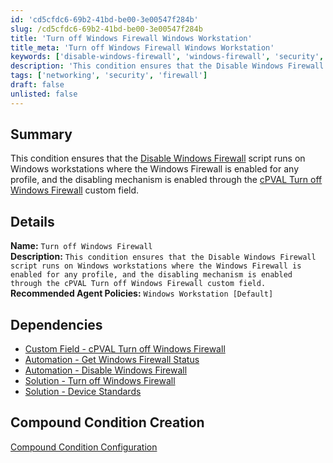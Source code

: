 ```yaml
---
id: 'cd5cfdc6-69b2-41bd-be00-3e00547f284b'
slug: /cd5cfdc6-69b2-41bd-be00-3e00547f284b
title: 'Turn off Windows Firewall Windows Workstation'
title_meta: 'Turn off Windows Firewall Windows Workstation'
keywords: ['disable-windows-firewall', 'windows-firewall', 'security', 'network', 'device-standard']
description: 'This condition ensures that the Disable Windows Firewall script runs on Windows workstations where the Windows Firewall is enabled for any profile, and the disabling mechanism is enabled through the cPVAL Turn off Windows Firewall custom field.'
tags: ['networking', 'security', 'firewall']
draft: false
unlisted: false
---
```


## Summary

This condition ensures that the [Disable Windows Firewall](/docs/f13721f2-1a61-4ae8-bec3-1e008927dfac) script runs on Windows workstations where the Windows Firewall is enabled for any profile, and the disabling mechanism is enabled through the [cPVAL Turn off Windows Firewall](/docs/48a340ed-d4aa-4949-9862-89e0737c5c95) custom field.

## Details

**Name:** `Turn off Windows Firewall`  
**Description:** `This condition ensures that the Disable Windows Firewall script runs on Windows workstations where the Windows Firewall is enabled for any profile, and the disabling mechanism is enabled through the cPVAL Turn off Windows Firewall custom field.`  
**Recommended Agent Policies:** `Windows Workstation [Default]`

## Dependencies

- [Custom Field - cPVAL Turn off Windows Firewall](/docs/48a340ed-d4aa-4949-9862-89e0737c5c95)
- [Automation - Get Windows Firewall Status](/docs/835251c6-1c07-4e24-9806-6071107fa8d3)
- [Automation - Disable Windows Firewall](/docs/f13721f2-1a61-4ae8-bec3-1e008927dfac)
- [Solution - Turn off Windows Firewall](/docs/202f2907-e8e5-4d65-9823-e70749cef708)
- [Solution - Device Standards](/docs/a0c383d4-699a-4bb8-af7f-c2a007747182)

## Compound Condition Creation

[Compound Condition Configuration](https://github.com/ProVal-Tech/ninjarmm/blob/main/compound-conditions/turn-off-windows-firewall-windows-workstation.toml)
